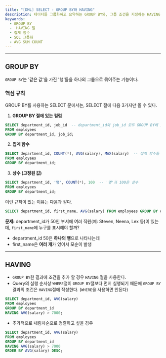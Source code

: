 ```yaml
---
title: "[DML] SELECT - GROUP BY와 HAVING"
description: 데이터를 그룹화하고 요약하는 GROUP BY와, 그룹 조건을 지정하는 HAVING 절의 차이와 활용법을 예제로 설명합니다.
keywords:
  - GROUP BY
  -  HAVING 절
  - 집계 함수
  - SQL 그룹화
  - AVG SUM COUNT
---
```

---
## GROUP BY

`GROUP BY`는 '같은 값'을 가진 '행'들을 하나의 그룹으로 묶어주는 기능이다.

### 핵심 규칙

GROUP BY를 사용하는 SELECT 문에서는, SELECT 절에 다음 3가지만 올 수 있다.

1. **GROUP BY 절에 있는 컬럼**

```sql
SELECT department_id, job_id  -- department_id와 job_id 모두 GROUP BY에 있음
FROM employees
GROUP BY department_id, job_id;
```

2. **집계 함수**

```sql
SELECT department_id, COUNT(*), AVG(salary), MAX(salary)  -- 집계 함수들
FROM employees
GROUP BY department_id;
```

3. **상수 (고정된 값)**

```sql
SELECT department_id, '명', COUNT(*), 100  -- '명'과 100은 상수
FROM employees
GROUP BY department_id;
```


이런 규칙이 있는 이유는 다음과 같다.

```sql
SELECT department_id, first_name, AVG(salary) FROM employees GROUP BY department_id;
```

**문제:** department_id가 50인 부서에 여러 직원(예: Steven, Neena, Lex 등)이 있는데, `first_name`에 누구를 표시해야 할까?
- department_id 50은 **하나의 행**으로 나타나는데
- first_name은 **여러 개**가 있어서 모순이 발생

---
## HAVING

- `GROUP BY`한 결과에 조건을 추가 할 경우 `HAVING` 절을 사용한다.
- Query의 실행 순서상 `WHERE`절이 `GROUP BY`절보다 먼저 실행되기 때문에 `GROUP BY` 결과의 조건은 `HAVING`절에 작성한다. (`WHERE`을 사용하면 안된다)

```SQL
SELECT department_id, AVG(salary)
FROM employees
GROUP BY department_id
HAVING AVG(salary) > 7000;
```

- 추가적으로 내림차순으로 정렬하고 싶을 경우

```SQL
SELECT department_id, AVG(salary)
FROM employees
GROUP BY department_id
HAVING AVG(salary) > 7000
ORDER BY AVG(salary) DESC;
```

